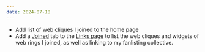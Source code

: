 ```yaml
---
date: 2024-07-18
---
```


* Add list of web cliques I joined to the home page
* Add a [Joined](/links/#joined) tab to the [Links page](/links) to list the web cliques and widgets of web rings I joined, as well as linking to my fanlisting collective.
